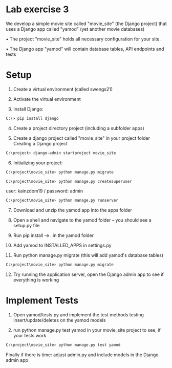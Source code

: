 # Lab exercise 3
We develop a simple movie site called "movie_site" (the Django 
project) that uses a Django app called "yamod" (yet another 
movie databases)

• The project "movie_site" holds all necessary configuration for 
your site. 

• The Django app "yamod" will contain database tables, API 
endpoints and tests
# Setup
1. Create a virtual environment (called swengs21)

2. Activate the virtual environment

3. Install Django: 
```bash
C:\> pip install django
```
4. Create a project directory project (including a subfolder apps)

5. Create a django project called "movie_site" in your project folder Creating a Django project 
```bash
C:\project> django-admin startproject movie_site
```
6. Initializing your project:
```bash
C:\project\movie_site> python manage.py migrate
```
```bash
C:\project\movie_site> python manage.py createsuperuser
```
user: kainzdom19 / 
password: admin

```bash
C:\project\movie_site> python manage.py runserver
```

7. Download and unzip the yamod app into the apps folder

8. Open a shell and navigate to the yamod folder – you should see a setup.py file

9. Run pip install -e . in the yamod folder

10. Add yamod to INSTALLED_APPS in settings.py

11. Run python manage.py migrate (this will add yamod's database tables)
```bash
C:\project\movie_site> python manage.py migrate
```

12. Try running the application server, open the Django admin app to see if everything is working

# Implement Tests
1. Open yamod/tests.py and implement the test methods testing insert/update/deletes on the yamod models

2. run python manage.py test yamod in your movie_site project to see, if your tests work
```bash
C:\project\movie_site> python manage.py test yamod
```


Finally if there is time: adjust admin.py and include models in the Django admin app